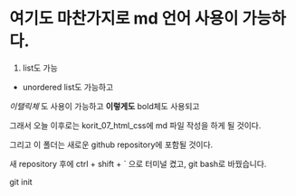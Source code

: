 # 여기도 마찬가지로 md 언어 사용이 가능하다.

1. list도 가능
- unordered list도 가능하고

_이탤릭체_ 도 사용이 가능하고
__이렇게도__ bold체도 사용되고

그래서 오늘 이후로는
korit_07_html_css에 md 파일 작성을 하게 될 것이다.

그리고 이 폴더는 새로운 github repository에 포함될 것이다.

새 repository 후에 ctrl + shift + ` 으로 터미널 켰고,
git bash로 바꿨습니다.

git init